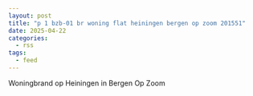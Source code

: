 ```yaml
---
layout: post
title: "p 1 bzb-01 br woning flat heiningen bergen op zoom 201551"
date: 2025-04-22
categories: 
  - rss
tags: 
  - feed
---
```


Woningbrand op Heiningen in Bergen Op Zoom
